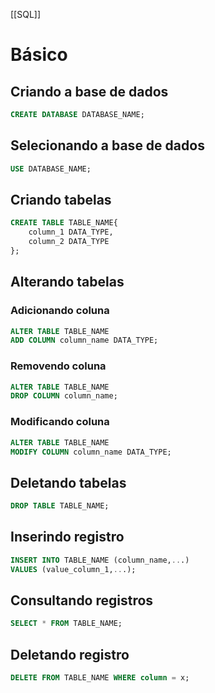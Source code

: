 [[SQL]]
# Básico
## Criando a base de dados
```SQL
CREATE DATABASE DATABASE_NAME;
```
## Selecionando a base de dados
```SQL
USE DATABASE_NAME;
```
## Criando tabelas
```SQL
CREATE TABLE TABLE_NAME{
	column_1 DATA_TYPE,
	column_2 DATA_TYPE
};
```
## Alterando tabelas
### Adicionando coluna
```SQL
ALTER TABLE TABLE_NAME
ADD COLUMN column_name DATA_TYPE;
```
### Removendo coluna
```SQL
ALTER TABLE TABLE_NAME
DROP COLUMN column_name;
```
### Modificando coluna
```SQL
ALTER TABLE TABLE_NAME
MODIFY COLUMN column_name DATA_TYPE;
```
## Deletando tabelas
```SQL
DROP TABLE TABLE_NAME;
```
## Inserindo registro
```SQL
INSERT INTO TABLE_NAME (column_name,...)
VALUES (value_column_1,...);
```
## Consultando registros
```SQL
SELECT * FROM TABLE_NAME;
```
## Deletando registro
```SQL
DELETE FROM TABLE_NAME WHERE column = x;
```
